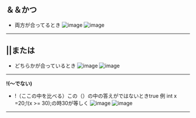 ## ＆＆かつ 
- 両方が合ってるとき
![image](https://user-images.githubusercontent.com/112252165/188261582-8d878f5a-1413-4f69-ae62-63a21fe27f75.png)
![image](https://user-images.githubusercontent.com/112252165/188261585-fe333ec5-8c1c-4e62-80d2-f1caa70f775c.png)

---
## ||または
- どちらかが合っているとき
![image](https://user-images.githubusercontent.com/112252165/188261735-cd11cb42-0549-4a09-ba5e-1a061f19c8c7.png)
![image](https://user-images.githubusercontent.com/112252165/188261740-366b6edd-95e4-4fa6-847a-9a3ab4fd9d48.png)
---
**!(～でない)**
- !（ここの中を比べる）この（）の中の答えがではないときtrue 例 int x =20;!(x >= 30);の時30が等しく
![image](https://user-images.githubusercontent.com/112252165/188261789-3aa2d787-36f0-4333-94b3-172645b51df6.png)
![image](https://user-images.githubusercontent.com/112252165/188261798-8a5c35f4-7527-4c66-8329-d96a20e91376.png)
---
